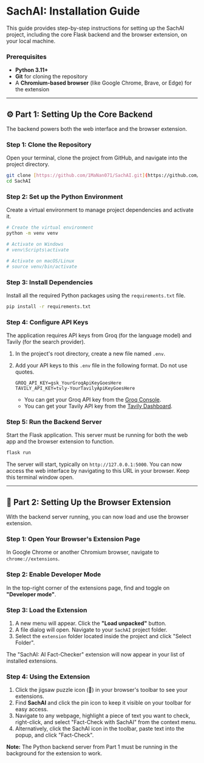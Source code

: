 
# SachAI: Installation Guide

This guide provides step-by-step instructions for setting up the SachAI project, including the core Flask backend and the browser extension, on your local machine.

### Prerequisites

* **Python 3.11+**
* **Git** for cloning the repository
* A **Chromium-based browser** (like Google Chrome, Brave, or Edge) for the extension

---

## ⚙️ Part 1: Setting Up the Core Backend

The backend powers both the web interface and the browser extension.

### Step 1: Clone the Repository

Open your terminal, clone the project from GitHub, and navigate into the project directory.

```bash
git clone [https://github.com/1MaNan071/SachAI.git](https://github.com/1MaNan071/SachAI.git)
cd SachAI
````

### Step 2: Set up the Python Environment

Create a virtual environment to manage project dependencies and activate it.

```bash
# Create the virtual environment
python -m venv venv

# Activate on Windows
# venv\Scripts\activate

# Activate on macOS/Linux
# source venv/bin/activate
```

### Step 3: Install Dependencies

Install all the required Python packages using the `requirements.txt` file.

```bash
pip install -r requirements.txt
```

### Step 4: Configure API Keys

The application requires API keys from Groq (for the language model) and Tavily (for the search provider).

1.  In the project's root directory, create a new file named `.env`.

2.  Add your API keys to this `.env` file in the following format. Do not use quotes.

    ```
    GROQ_API_KEY=gsk_YourGroqApiKeyGoesHere
    TAVILY_API_KEY=tvly-YourTavilyApiKeyGoesHere
    ```

      * You can get your Groq API key from the [Groq Console](https://console.groq.com/keys).
      * You can get your Tavily API key from the [Tavily Dashboard](https://www.google.com/search?q=https://tavily.com/dashboard).

### Step 5: Run the Backend Server

Start the Flask application. This server must be running for both the web app and the browser extension to function.

```bash
flask run
```

The server will start, typically on `http://127.0.0.1:5000`. You can now access the web interface by navigating to this URL in your browser. Keep this terminal window open.

-----

## 🚀 Part 2: Setting Up the Browser Extension

With the backend server running, you can now load and use the browser extension.

### Step 1: Open Your Browser's Extension Page

In Google Chrome or another Chromium browser, navigate to `chrome://extensions`.

### Step 2: Enable Developer Mode

In the top-right corner of the extensions page, find and toggle on **"Developer mode"**.

### Step 3: Load the Extension

1.  A new menu will appear. Click the **"Load unpacked"** button.
2.  A file dialog will open. Navigate to your `SachAI` project folder.
3.  Select the `extension` folder located inside the project and click "Select Folder".

The "SachAI: AI Fact-Checker" extension will now appear in your list of installed extensions.

### Step 4: Using the Extension

1.  Click the jigsaw puzzle icon (🧩) in your browser's toolbar to see your extensions.
2.  Find **SachAI** and click the pin icon to keep it visible on your toolbar for easy access.
3.  Navigate to any webpage, highlight a piece of text you want to check, right-click, and select "Fact-Check with SachAI" from the context menu.
4.  Alternatively, click the SachAI icon in the toolbar, paste text into the popup, and click "Fact-Check".

**Note:** The Python backend server from Part 1 must be running in the background for the extension to work.

```

